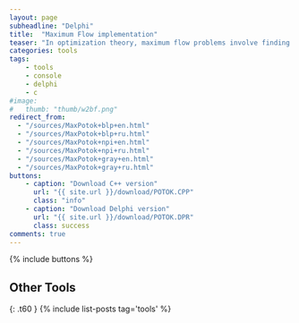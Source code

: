 ```yaml
---
layout: page
subheadline: "Delphi"
title:  "Maximum Flow implementation"
teaser: "In optimization theory, maximum flow problems involve finding a feasible flow through a single-source, single-sink flow network that is maximum."
categories: tools
tags:
    - tools
    - console
    - delphi
    - c
#image:
#   thumb: "thumb/w2bf.png"
redirect_from:
  - "/sources/MaxPotok+blp+en.html"
  - "/sources/MaxPotok+blp+ru.html"
  - "/sources/MaxPotok+npi+en.html"
  - "/sources/MaxPotok+npi+ru.html"
  - "/sources/MaxPotok+gray+en.html"
  - "/sources/MaxPotok+gray+ru.html"
buttons:
    - caption: "Download C++ version"
      url: "{{ site.url }}/download/POTOK.CPP"
      class: "info"
    - caption: "Download Delphi version"
      url: "{{ site.url }}/download/POTOK.DPR"
      class: success
comments: true
---
```


{% include buttons %}

## Other Tools
{: .t60 }
{% include list-posts tag='tools' %}
